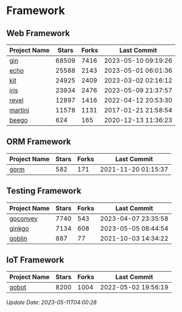 # Framework

## Web Framework
| Project Name | Stars | Forks | Last Commit |
| ------------ | ----- | ----- | ----------- |
| [gin](https://github.com/gin-gonic/gin) | 68509 | 7416 | 2023-05-10 09:19:26 |
| [echo](https://github.com/labstack/echo) | 25588 | 2143 | 2023-05-01 06:01:36 |
| [kit](https://github.com/go-kit/kit) | 24925 | 2409 | 2023-03-02 02:16:12 |
| [iris](https://github.com/kataras/iris) | 23934 | 2476 | 2023-05-09 21:37:57 |
| [revel](https://github.com/revel/revel) | 12897 | 1416 | 2022-04-12 20:53:30 |
| [martini](https://github.com/go-martini/martini) | 11578 | 1131 | 2017-01-21 21:58:54 |
| [beego](https://github.com/astaxie/beego) | 624 | 165 | 2020-12-13 11:36:23 |

## ORM Framework
| Project Name | Stars | Forks | Last Commit |
| ------------ | ----- | ----- | ----------- |
| [gorm](https://github.com/jinzhu/gorm) | 582 | 171 | 2021-11-20 01:15:37 |

## Testing Framework
| Project Name | Stars | Forks | Last Commit |
| ------------ | ----- | ----- | ----------- |
| [goconvey](https://github.com/smartystreets/goconvey) | 7740 | 543 | 2023-04-07 23:35:58 |
| [ginkgo](https://github.com/onsi/ginkgo) | 7134 | 608 | 2023-05-05 08:44:54 |
| [goblin](https://github.com/franela/goblin) | 887 | 77 | 2021-10-03 14:34:22 |

## IoT Framework
| Project Name | Stars | Forks | Last Commit |
| ------------ | ----- | ----- | ----------- |
| [gobot](https://github.com/hybridgroup/gobot) | 8200 | 1004 | 2022-05-02 19:56:19 |

*Update Date: 2023-05-11T04:00:28*
